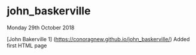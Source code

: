 # john_baskerville

Monday 29th October 2018

[John Bakerville 1]
(https://conoragnew.github.io/john_baskerville/)
Added first HTML page
